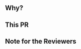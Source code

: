## Why?

<!-- 
Motivation for the changes being made. This should provide context beyond "we
want to do what the ticket asks": please make a best-faith effort to make this
accessible to review by any member of the dev team. 
-->

## This PR

<!-- What is being done in this pull request to address above. -->

## Note for the Reviewers

